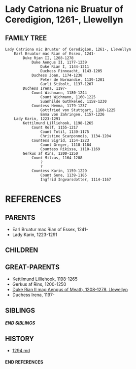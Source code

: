 # Lady Catriona nic Bruatur of Ceredigion, 1261-, Llewellyn

## FAMILY TREE
```
Lady Catriona nic Bruatur of Ceredigion, 1261-, Llewellyn
    Earl Bruatur mac Rian of Essex, 1241-
        Duke Rian II, 1208-1278
            Duke Aengus II, 1177-1239
                Duke Rian I, 1144-1211
                Duchess Finneacht, 1143-1205
            Duchess Joan, 1174-1238
                Peter de Normandie, 1139-1201
                Gurli Stibolt, 1137-1207
        Duchess Irena, 1197-
            Count Wichmann, 1180-1244
                Count Wichmann, 1160-1225
                Suanhilde Guthkeled, 1158-1230
            Countess Hemma, 1179-1237
                Gottfried von Stuttgart, 1160-1225
                Emma von Zahringen, 1157-1226
    Lady Karin, 1223-1291
        Kettilmund Lilliehook, 1198-1265
            Count Rolf, 1155-1217
                Count Totil, 1130-1175
                Christine Scarponnois, 1134-1204
            Countess Sigrid, 1154-1223
                Count Greger, 1118-1184
                Countess Rikissa, 1118-1169
        Gerkus af Rins, 1200-1250
            Count Milzas, 1164-1208
                ?
                ?
            Countess Karin, 1159-1229
                Count Sune, 1139-1185
                Ingfrid Ingvarsdotter, 1114-1167
```


# REFERENCES

## PARENTS 
* Earl Bruatur mac Rian of Essex, 1241-
* Lady Karin, 1223-1291

## CHILDREN 


## GREAT-PARENTS 
* Kettilmund Lilliehook, 1198-1265
* Gerkus af Rins, 1200-1250
* [Duke Rian II mag Aengus of Meath, 1208-1278, Llewellyn](p/rian_ii_mag_aengus_1208.md)
* Duchess Irena, 1197-

## SIBLINGS

##### END SIBLINGS  
## HISTORY
* [1294.md](../h/1294.md)

#### END REFERENCES
